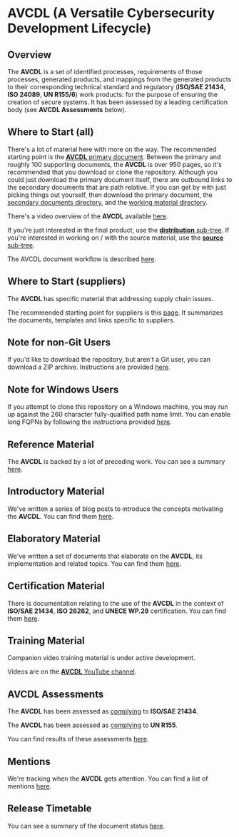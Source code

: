 # AVCDL (A Versatile Cybersecurity Development Lifecycle)

## Overview

The **AVCDL** is a set of identified processes, requirements of those processes, generated products, and mappings from the generated products to their corresponding technical standard and regulatory (**ISO/SAE 21434**, **ISO 24089**, **UN R155/6**) work products: for the purpose of ensuring the creation of secure systems. It has been assessed by a leading certification body (see **AVCDL Assessments** below).

## Where to Start (all)

There's a lot of material here with more on the way. The recommended starting point is the [**AVCDL** primary document](./distribution/AVCDL.pdf). Between the primary and roughly 100 supporting documents, the **AVCDL** is over 950 pages, so it's recommended that you download or clone the repository. Although you could just download the primary document itself, there are outbound links to the secondary documents that are path relative. If you can get by with just picking things out yourself, then download the primary document, the [secondary documents directory](./distribution/reference_documents/secondary_documents), and the [working material directory](./distribution/reference_documents/working_material).

There's a video overview of the **AVCDL** available [here](https://youtu.be/AQiNcstp5bM).

If you're just interested in the final product, use the [**distribution** sub-tree](./distribution). If you're interested in working on / with the source material, use the [**source** sub-tree](./source).

The AVCDL document workflow is described [here](./distribution/reference_documents/elaboration_documents/AVCDL%20Documentation%20Management.pdf).

## Where to Start (suppliers)

The **AVCDL** has specific material that addressing supply chain issues.

The recommended starting point for suppliers is this [page](./supply%20chain.md). It summarizes the documents, templates and links specific to suppliers.

## Note for non-Git Users

 If you'd like to download the repository, but aren't a Git user, you can download a ZIP archive. Instructions are provided [here](./zip_downloading.md).
 
 ## Note for Windows Users

If you attempt to clone this repository on a Windows machine, you may run up against the 260 character fully-qualified path name limit. You can enable long FQPNs by following the instructions provided [here](https://docs.microsoft.com/en-us/windows/win32/fileio/maximum-file-path-limitation?tabs=cmd).

## Reference Material

The **AVCDL** is backed by a lot of preceding work. You can see a summary [here](./background_material/reference_material.md).

## Introductory Material

We've written a series of blog posts to introduce the concepts motivating the **AVCDL**. You can find them [here](./background_material/blog_posts/README.md).

## Elaboratory Material

We've written a set of documents that elaborate on the **AVCDL**, its implementation and related topics. You can find them [here](./distribution/reference_documents/elaboration_documents).

## Certification Material

There is documentation relating to the use of the **AVCDL** in the context of **ISO/SAE 21434**, **ISO 26262**, and **UNECE WP.29** certification. You can find them [here](./distribution/reference_documents/certification_documents).

## Training Material

Companion video training material is under active development.

Videos are on the [**AVCDL** YouTube channel](https://youtube.com/@AVCDL).

## AVCDL Assessments

The **AVCDL** has been assessed as [complying](./assessments/ISO%20SAE%2021434%202021/TUVSUD_CybersecurityAssessmentSummary_Motional_AVCDL_v.2.12_signed.pdf) to **ISO/SAE 21434**.

The **AVCDL** has been assessed as [complying](./assessments/UNECE%20WP.29%20R155/TUVSUD_CybersecurityAssessmentSummary_R155_Motional_AVCDL_v.3.2.pdf) to **UN R155**.

You can find results of these assessments [here](./assessments).

## Mentions

We're tracking when the **AVCDL** gets attention. You can find a list of mentions [here](./mentions.md).

## Release Timetable

You can see a summary of the document status [here](./document%20status.md).
